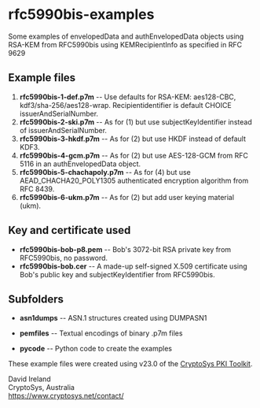 # rfc5990bis-examples

Some examples of envelopedData and authEnvelopedData objects using RSA-KEM from RFC5990bis using KEMRecipientInfo as specified in RFC 9629

## Example files
1. __rfc5990bis-1-def.p7m__ -- Use defaults for RSA-KEM: aes128-CBC, kdf3/sha-256/aes128-wrap. Recipientidentifier is default CHOICE issuerAndSerialNumber.
2. __rfc5990bis-2-ski.p7m__ -- As for (1) but use subjectKeyIdentifier instead of issuerAndSerialNumber.
3. __rfc5990bis-3-hkdf.p7m__ -- As for (2) but use HKDF instead of default KDF3.
4. __rfc5990bis-4-gcm.p7m__ -- As for (2) but use AES-128-GCM from RFC 5116 in an authEnvelopedData object.
5. __rfc5990bis-5-chachapoly.p7m__ -- As for (4) but use AEAD_CHACHA20_POLY1305 authenticated encryption algorithm from RFC 8439.
6. __rfc5990bis-6-ukm.p7m__ -- As for (2) but add user keying material (ukm).

## Key and certificate used

+ __rfc5990bis-bob-p8.pem__ -- Bob's 3072-bit RSA private key from RFC5990bis, no password.
+ __rfc5990bis-bob.cer__ -- A made-up self-signed X.509 certificate using Bob's public key and subjectKeyIdentifier from RFC5990bis.


## Subfolders

+ __asn1dumps__ -- ASN.1 structures created using DUMPASN1

+ __pemfiles__ -- Textual encodings of binary .p7m files

+ __pycode__ -- Python code to create the examples 

These example files were created using v23.0 of the [CryptoSys PKI Toolkit](https://www.cryptosys.net/pki).


David Ireland  
CryptoSys, Australia  
<https://www.cryptosys.net/contact/>
